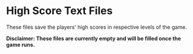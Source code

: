 # High Score Text Files
These files save the players' high scores in respective levels of the game.

**Disclaimer: These files are currently empty and will be filled once the game runs.**
